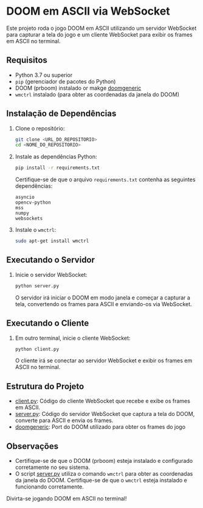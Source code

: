 # DOOM em ASCII via WebSocket

Este projeto roda o jogo DOOM em ASCII utilizando um servidor WebSocket para capturar a tela do jogo e um cliente WebSocket para exibir os frames em ASCII no terminal.

## Requisitos

- Python 3.7 ou superior
- `pip` (gerenciador de pacotes do Python)
- DOOM (prboom) instalado or makge [doomgeneric](https://github.com/ozkl/doomgeneric)
- `wmctrl` instalado (para obter as coordenadas da janela do DOOM)

## Instalação de Dependências

1. Clone o repositório:

   ```sh
   git clone <URL_DO_REPOSITORIO>
   cd <NOME_DO_REPOSITORIO>
   ```

2. Instale as dependências Python:

   ```sh
   pip install -r requirements.txt
   ```

   Certifique-se de que o arquivo `requirements.txt` contenha as seguintes dependências:

   ```
   asyncio
   opencv-python
   mss
   numpy
   websockets
   ```

3. Instale o `wmctrl`:

   ```sh
   sudo apt-get install wmctrl
   ```

## Executando o Servidor

1. Inicie o servidor WebSocket:

   ```sh
   python server.py
   ```

   O servidor irá iniciar o DOOM em modo janela e começar a capturar a tela, convertendo os frames para ASCII e enviando-os via WebSocket.

## Executando o Cliente

1. Em outro terminal, inicie o cliente WebSocket:

   ```sh
   python client.py
   ```

   O cliente irá se conectar ao servidor WebSocket e exibir os frames em ASCII no terminal.

## Estrutura do Projeto

- [client.py](http://_vscodecontentref_/1): Código do cliente WebSocket que recebe e exibe os frames em ASCII.
- [server.py](http://_vscodecontentref_/2): Código do servidor WebSocket que captura a tela do DOOM, converte para ASCII e envia os frames.
- [doomgeneric](https://github.com/ozkl/doomgeneric): Port do DOOM utilizado para obter os frames do jogo

## Observações

- Certifique-se de que o DOOM (prboom) esteja instalado e configurado corretamente no seu sistema.
- O script [server.py](http://_vscodecontentref_/4) utiliza o comando `wmctrl` para obter as coordenadas da janela do DOOM. Certifique-se de que o `wmctrl` esteja instalado e funcionando corretamente.

Divirta-se jogando DOOM em ASCII no terminal!
